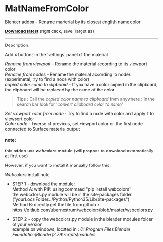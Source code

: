 # MatNameFromColor
Blender addon - Rename marterial by its closest english name color

**[Download latest](https://raw.githubusercontent.com/Pullusb/MatNameFromColor/master/MatNameFromColor.py)** (right click, save Target as)

--------

Description:

Add 4 buttons in the 'settings' panel of the material

*Rename from viewport* - Rename the material according to its viewport color  
*Rename from nodes* - Rename the material according to nodes (experimetal, try to find a node with color)  
*copied color name to clipboard* - If you have a color copied in the clipboard, the clipboard will be replaced by the name of the color  
  
> Tips : Call the *copied color name to clipboard* from anywhere : In the search bar look for '*convert clipboard color to name*'  
  
*Set viewport color from node* - Try to find a node with color and apply it to viewport color  
*Color node* - Inverse of previous, set viewport color on the first node connected to Surface material output  



#### note:
this addon use *webcolors* module (will propose to download automatically at first use)

However, if you want to install it manually follow this:

*Webcolors* install note
- STEP 1 - download the module:  
Method A: with PIP: using command "pip install webcolors"  
the webcolors.py module will be in the site-packages folder ("yourLocalFolder.../Python/Python35/Lib/site-packages")  
Method B: directly get the file from github > https://github.com/ubernostrum/webcolors/blob/master/webcolors.py
  
- STEP 2 - copy the webcolors.py module in the blender modules folder of your version  
exemple on windows, located in : *C:\Program Files\Blender Foundation\Blender\2.79\scripts\modules*
